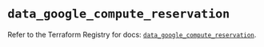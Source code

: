 # `data_google_compute_reservation`

Refer to the Terraform Registry for docs: [`data_google_compute_reservation`](https://registry.terraform.io/providers/hashicorp/google/5.17.0/docs/data-sources/compute_reservation).
